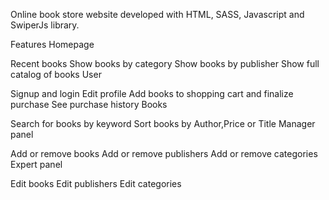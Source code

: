 Online book store website developed with HTML, SASS, Javascript and SwiperJs library.

Features
Homepage

Recent books
Show books by category
Show books by publisher
Show full catalog of books
User

Signup and login
Edit profile
Add books to shopping cart and finalize purchase
See purchase history
Books

Search for books by keyword
Sort books by Author,Price or Title
Manager panel

Add or remove books
Add or remove publishers
Add or remove categories
Expert panel

Edit books
Edit publishers
Edit categories
